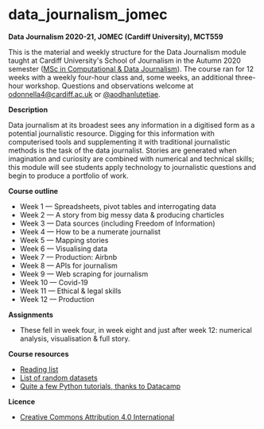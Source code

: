 # data_journalism_jomec

**Data Journalism 2020-21, JOMEC (Cardiff University), MCT559**

This is the material and weekly structure for the Data Journalism module taught at Cardiff University's School of Journalism in the Autumn 2020 semester ([MSc in Computational & Data Journalism](https://www.cardiff.ac.uk/study/postgraduate/taught/courses/course/computational-and-data-journalism-msc)). The course ran for 12 weeks with a weekly four-hour class and, some weeks, an additional three-hour workshop. Questions and observations welcome at odonnella4@cardiff.ac.uk or [@aodhanlutetiae](https://www.twitter.com/aodhanlutetiae).

**Description**

Data journalism at its broadest sees any information in a digitised form as a potential journalistic resource. Digging for this information with computerised tools and supplementing it with traditional journalistic methods is the task of the data journalist. Stories are generated when imagination and curiosity are combined with numerical and technical skills; this module will see students apply technology to journalistic questions and begin to produce a portfolio of work.

**Course outline**

- Week 1 — Spreadsheets, pivot tables and interrogating data
- Week 2 — A story from big messy data & producing charticles
- Week 3 — Data sources (including Freedom of Information)
- Week 4 — How to be a numerate journalist
- Week 5 — Mapping stories
- Week 6 — Visualising data
- Week 7 — Production: Airbnb
- Week 8 — APIs for journalism
- Week 9 — Web scraping for journalism
- Week 10 — Covid-19
- Week 11 — Ethical & legal skills
- Week 12 — Production

**Assignments**

- These fell in week four, in week eight and just after week 12: numerical analysis, visualisation & full story.

**Course resources**

- [Reading list](https://docs.google.com/document/d/15dNzLex3VdkcRjcXvyc8mKoXOFhBJHl2kVZeCUICLfQ/edit?usp=sharing)
- [List of random datasets](https://docs.google.com/document/d/1jwWhnAXX1ctCH7C4Q3De6Za8PV5Xo61gCfeMVOeIUTg/edit?usp=sharing)
- [Quite a few Python tutorials, thanks to Datacamp](https://learn.datacamp.com/search?q=python)

**Licence**

- [Creative Commons Attribution 4.0 International](https://github.com/aodhanlutetiae/dj2020/blob/master/LICENSE)
